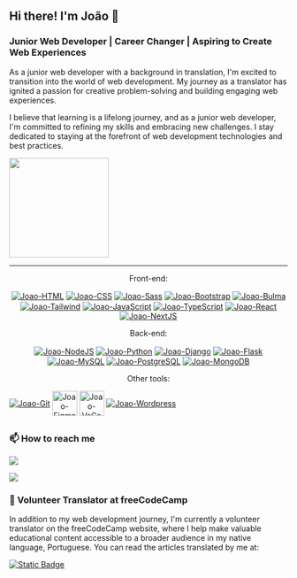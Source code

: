 ## Hi there! I'm João 🐨

### Junior Web Developer | Career Changer | Aspiring to Create Web Experiences

<p>As a junior web developer with a background in translation, I'm excited to transition into the world of web development. My journey as a translator has ignited a passion for creative problem-solving and building engaging web experiences.</p>
<p>I believe that learning is a lifelong journey, and as a junior web developer, I'm committed to refining my skills and embracing new challenges. I stay dedicated to staying at the forefront of web development technologies and best practices.</p>

<div style="display: flex" align="center">
 <!--
 <img height="180em" src="https://github-readme-stats.vercel.app/api?username=joaoeduardogomes&show_icons=true&theme=vue&include_all_commits=true&count_private=true"/>
 -->
 <img height="180em" src="https://github-readme-stats.vercel.app/api/top-langs/?username=joaoeduardogomes&layout=compact&langs_count=7&theme=vue-dark"/>
</div>

 ---
 <p align="center">Front-end:</p>
 <FRONT-END>
<div style="display: inline-block" align="center">
 <HTML>
  <a href="https://www.w3schools.com/html/" target="_blank"><img align="center" alt="Joao-HTML" src="https://icongr.am/devicon/html5-original-wordmark.svg?size=45&color=currentColor"></a>
 
 <CSS>
   <a href="https://www.w3schools.com/css/" target="_blank"><img align="center" alt="Joao-CSS" src="https://icongr.am/devicon/css3-original-wordmark.svg?size=45&color=currentColor"></a>
 
 <Sass>
  <a href="https://sass-lang.com/" target="_blank"><img align="center" alt="Joao-Sass" src="https://icongr.am/devicon/sass-original.svg?size=45&color=currentColor"></a>
 
 <Bootstrap>
  <a href="https://getbootstrap.com" target="_blank"><img align="center" alt="Joao-Bootstrap" src="https://icongr.am/devicon/bootstrap-plain-wordmark.svg?size=45&color=7611f7"></a>
  
 <Bulma>
  <a href="https://bulma.io/" target="_blank"><img align="center" alt="Joao-Bulma" src="https://icongr.am/simple/bulma.svg?size=45&color=00d1b2&colored=false"></a>
   
 <Tailwind>
  <a href="https://tailwindcss.com/" target="_blank"><img align="center" alt="Joao-Tailwind" src="https://icongr.am/simple/tailwindcss.svg?size=45&color=38bdf8&colored=false"></a>
 
 <JavaScript>
  <a href="https://www.javascript.com/" target="_blank"><img align="center" alt="Joao-JavaScript" src="https://icongr.am/devicon/javascript-original.svg?size=45&color=currentColor"></a>
 
 <TypeScript>
  <a href="https://www.typescriptlang.org/" target="_blank"><img align="center" alt="Joao-TypeScript" src="https://icongr.am/simple/typescript.svg?size=45&color=317ac6&colored=false"></a>

 <React>
  <a href="https://reactjs.org/" target="_blank"><img align="center" alt="Joao-React" src="https://icongr.am/devicon/react-original-wordmark.svg?size=45&color=currentColor"></a>

 <NextJS>
  <a href="https://nextjs.org/" target="_blank"><img align="center" alt="Joao-NextJS" src="https://icongr.am/simple/nextjs.svg?size=45&color=000000&colored=false"></a>
  
</div>

<br>
<p align="center">Back-end:</p>
<BACK-END>
<div style="display: inline-block" align="center">
 
 <NodeJS>
  <a href="https://nodejs.org/en" target="_blank"><img align="center" alt="Joao-NodeJS" src="https://icongr.am/devicon/nodejs-original.svg?size=45&color=currentColor"></a>

 <Python>
  <a href="https://www.python.org/" target="_blank"><img align="center" alt="Joao-Python" src="https://icongr.am/devicon/python-original.svg?size=45&color=currentColor"></a>
   
 <Django>
  <a href="https://www.djangoproject.com" target="_blank"><img align="center" alt="Joao-Django" src="https://icongr.am/devicon/django-original.svg?size=45&color=38bdf8"></a>
  
 <Flask>
  <a href="https://flask.palletsprojects.com/en/2.1.x/" target="_blank"><img align="center" alt="Joao-Flask" src="https://icongr.am/simple/flask.svg?size=45&color=currentColor&colored=false"></a>

 <MySQL>
  <a href="https://www.mysql.com" target="_blank"><img align="center" alt="Joao-MySQL" src="https://icongr.am/devicon/mysql-original-wordmark.svg?size=45&color=currentColor"></a>
  
 <PostgreSQL>
  <a href="https://www.postgresql.org/" target="_blank"><img align="center" alt="Joao-PostgreSQL" src="https://icongr.am/devicon/postgresql-original.svg?size=45&color=currentColor"></a>

 <MongoDB>
  <a href="https://www.mongodb.com/developer/" target="_blank"><img align="center" alt="Joao-MongoDB" src="https://icongr.am/devicon/mongodb-original.svg?size=45&color=currentColor"></a>
  
 </div>

 <br>
 <p align="center">Other tools:</p>
 <TOOLS>
 <div style="display: inline-block" align="center">
  
 <Git>
  <a href="https://git-scm.com/" target="_blank"><img align="center" alt="Joao-Git" src="https://icongr.am/devicon/git-original.svg?size=45&color=currentColor"></a>

 <Figma>
  <a href="https://www.figma.com/" target="_blank"><img align="center" width="45" alt="Joao-Figma" src="https://cdn.jsdelivr.net/gh/devicons/devicon/icons/figma/figma-original.svg"></a>

 <VsCode>
  <a href="https://code.visualstudio.com/" target="_blank"><img align="center" width="45" alt="Joao-VsCode" src="https://cdn.jsdelivr.net/gh/devicons/devicon/icons/vscode/vscode-original.svg"></a>

 <Wordpress>
  <a href="https://br.wordpress.org/" target="_blank"><img align="center" alt="Joao-Wordpress" src="https://icongr.am/devicon/wordpress-plain-wordmark.svg?size=45&color=currentColor"></a>
 
 </div>
  
  
##
  
### 📫 How to reach me
<span>
  <a href = "mailto:joaogomes.trad@gmail.com" target="_blank"><img src="https://img.shields.io/badge/Gmail-D14836?style=for-the-badge&logo=gmail&logoColor=white" target="_blank"></a>
 
  <a href="https://www.linkedin.com/in/jo%C3%A3o-eduardo-gomes-33868b14b/" target="_blank"><img src="https://img.shields.io/badge/-LinkedIn-%230077B5?style=for-the-badge&logo=linkedin&logoColor=white" target="_blank"></a> 

 ### 🌱 Volunteer Translator at freeCodeCamp
 <p>In addition to my web development journey, I'm currently a volunteer translator on the freeCodeCamp website, where I help make valuable educational content accessible to a broader audience in my native language, Portuguese. You can read the articles translated by me at:</p>
 <a href="https://www.freecodecamp.org/portuguese/news/author/joao/" target="_blank"><img alt="Static Badge" src="https://img.shields.io/badge/freeCodeCamp-Translator_profile-blue?style=for-the-badge&logo=freeCodeCamp&color=lightgray"></a>
</span>
  
